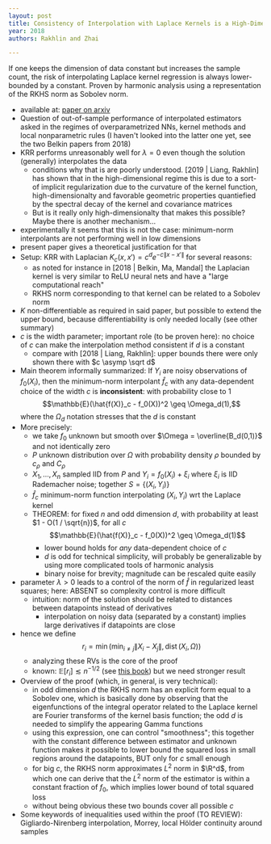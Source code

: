 ```yaml
---
layout: post
title: Consistency of Interpolation with Laplace Kernels is a High-Dimensional Phenomenon
year: 2018
authors: Rakhlin and Zhai

---
```


If one keeps the dimension of data constant but increases the sample count, the risk of interpolating Laplace kernel regression is always lower-bounded by a constant. Proven by harmonic analysis using a representation of the RKHS norm as Sobolev norm.

<!--more-->

- available at: [paper on arxiv](https://arxiv.org/abs/1812.11167)
- Question of out-of-sample performance of interpolated estimators asked in the regimes of overparametrized NNs, kernel methods and local nonparametric rules (I haven't looked into the latter one yet, see the two Belkin papers from 2018)
- KRR performs unreasonably well for $\lambda = 0$ even though the solution (generally) interpolates the data
  - conditions why that is are poorly understood. [2019 \| Liang, Rakhlin] has shown that in the high-dimensional regime this is due to a sort-of implicit regularization due to the curvature of the kernel function, high-dimensionalty and favorable geometric properties quantiefied by the spectral decay of the kernel and covariance matrices
  - But is it really only high-dimensionalty that makes this possible? Maybe there is another mechanism...
- experimentally it seems that this is not the case: minimum-norm interpolants are not performing well in low dimensions
- present paper gives a theoretical justification for that
- Setup: KRR with Laplacian $K_c(x,x') = c^d e^{-c \| x-x' \|}$ for several reasons:
  - as noted for instance in [2018 \| Belkin, Ma, Mandal] the Laplacian kernel is very similar to ReLU neural nets and have a "large computational reach" 
  - RKHS norm corresponding to that kernel can be related to a Sobolev norm
- $K$ non-differentiable as required in said paper, but possible to extend the upper bound, because differentiability is only needed locally (see other summary)
- $c$ is the width parameter; important role (to be proven here): no choice of $c$ can make the interpolation method consistent if $d$ is a constant
  - compare with [2018 \| Liang, Rakhlin]: upper bounds there were only shown there with $c \asymp \sqrt d$
- Main theorem informally summarized: If $Y_i$ are noisy observations of $f_0(X_i)$, then the minimum-norm interpolant $\hat{f}_c$ with any data-dependent choice of the width $c$ is **inconsistent**: with probability close to 1
  $$\mathbb{E}(\hat{f(X)}_c - f_0(X))^2 \geq \Omega_d(1),$$
  where the $\Omega_d$ notation stresses that the $d$ is constant
- More precisely:
  - we take $f_0$ unknown but smooth over $\Omega = \overline{B_d(0,1)}$ and not identically zero
  - $P$ unknown distribution over $\Omega$ with probability density $\rho$ bounded by $c_\rho$ and $C_\rho$
  - $X_1, \dots, X_n$ sampled IID from $P$ and $Y_i = f_0(X_i) + \xi_i$ where $\xi_i$ is IID Rademacher noise; together $S = \{ (X_i, Y_i) \}$
  - $\hat{f}_c$ minimum-norm function interpolating $(X_i, Y_i)$ wrt the Laplace kernel
  - THEOREM: for fixed $n$ and odd dimension $d$, with probability at least $1 - O(1 / \sqrt{n})$, for all $c$
    $$\mathbb{E}(\hat{f(X)}_c - f_0(X))^2 \geq \Omega_d(1)$$
    - lower bound holds for *any* data-dependent choice of $c$
    - $d$ is odd for technical simplicity, will probably be generalizable by using more complicated tools of harmonic analysis
    - binary noise for brevity; magnitude can be rescaled quite easily
- parameter $\lambda > 0$ leads to a control of the norm of $\hat f$ in regularized least squares; here: ABSENT so complexity control is more difficult
  - intuition: norm of the solution should be related to distances between datapoints instead of derivatives
    - interpolation on noisy data (separated by a constant) implies large derivatives if datapoints are close
- hence we define
  $$ r_i = \min( \min_{i \neq j} \| X_i - X_j \|, \operatorname{dist}(X_i, \Omega))$$
  - analyzing these RVs is the core of the proof
  - known: $\mathbb{E}[r_i] \lesssim n^{-1/2}$ (see [this book](https://link.springer.com/book/10.1007/b97848)) but we need stronger result
- Overview of the proof (which, in general, is very technical):
  - in odd dimension $d$ the RKHS norm has an explicit form equal to a Sobolev one, which is basically done by observing that the eigenfunctions of the integral operator related to the Laplace kernel are Fourier transforms of the kernel basis function; the odd $d$ is needed to simplify the appearing Gamma functions
  - using this expression, one can control "smoothness"; this together with the constant difference between estimator and unknown function makes it possible to lower bound the squared loss in small regions around the datapoints, BUT only for $c$ small enough
  - for big $c$, the RKHS norm approximates $L^2$ norm in $\R^d$, from which one can derive that the $L^2$ norm of the estimator is within a constant fraction of $f_0$, which implies lower bound of total squared loss
  - without being obvious these two bounds cover all possible $c$
- Some keywords of inequalities used within the proof (TO REVIEW): Gigliardo-Nirenberg interpolation, Morrey, local Hölder continuity around samples
